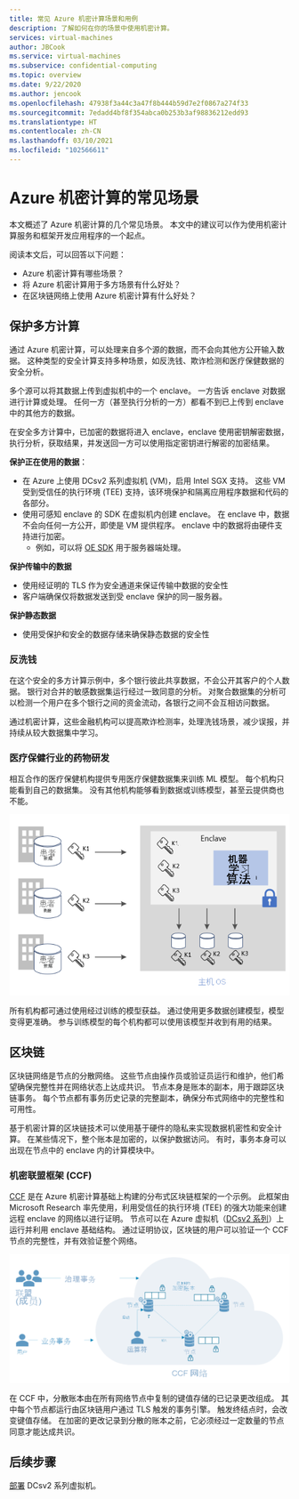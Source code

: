 ```yaml
---
title: 常见 Azure 机密计算场景和用例
description: 了解如何在你的场景中使用机密计算。
services: virtual-machines
author: JBCook
ms.service: virtual-machines
ms.subservice: confidential-computing
ms.topic: overview
ms.date: 9/22/2020
ms.author: jencook
ms.openlocfilehash: 47938f3a44c3a47f8b444b59d7e2f0867a274f33
ms.sourcegitcommit: 7edadd4bf8f354abca0b253b3af98836212edd93
ms.translationtype: HT
ms.contentlocale: zh-CN
ms.lasthandoff: 03/10/2021
ms.locfileid: "102566611"
---
```

# <a name="common-scenarios-for-azure-confidential-computing"></a>Azure 机密计算的常见场景

本文概述了 Azure 机密计算的几个常见场景。 本文中的建议可以作为使用机密计算服务和框架开发应用程序的一个起点。 

阅读本文后，可以回答以下问题：

- Azure 机密计算有哪些场景？
- 将 Azure 机密计算用于多方场景有什么好处？
- 在区块链网络上使用 Azure 机密计算有什么好处？


## <a name="secure-multi-party-computation"></a>保护多方计算
通过 Azure 机密计算，可以处理来自多个源的数据，而不会向其他方公开输入数据。 这种类型的安全计算支持多种场景，如反洗钱、欺诈检测和医疗保健数据的安全分析。

多个源可以将其数据上传到虚拟机中的一个 enclave。 一方告诉 enclave 对数据进行计算或处理。 任何一方（甚至执行分析的一方）都看不到已上传到 enclave 中的其他方的数据。 

在安全多方计算中，已加密的数据将进入 enclave，enclave 使用密钥解密数据，执行分析，获取结果，并发送回一方可以使用指定密钥进行解密的加密结果。 

**保护正在使用的数据**： 
- 在 Azure 上使用 DCsv2 系列虚拟机 (VM)，启用 Intel SGX 支持。 这些 VM 受到受信任的执行环境 (TEE) 支持，该环境保护和隔离应用程序数据和代码的各部分。
- 使用可感知 enclave 的 SDK 在虚拟机内创建 enclave。 在 enclave 中，数据不会向任何一方公开，即使是 VM 提供程序。 enclave 中的数据将由硬件支持进行加密。
    - 例如，可以将 [OE SDK](https://github.com/openenclave/openenclave) 用于服务器端处理。 

**保护传输中的数据** 
- 使用经证明的 TLS 作为安全通道来保证传输中数据的安全性
- 客户端确保仅将数据发送到受 enclave 保护的同一服务器。 

**保护静态数据**
- 使用受保护和安全的数据存储来确保静态数据的安全性 

### <a name="anti-money-laundering"></a>反洗钱
在这个安全的多方计算示例中，多个银行彼此共享数据，不会公开其客户的个人数据。 银行对合并的敏感数据集运行经过一致同意的分析。 对聚合数据集的分析可以检测一个用户在多个银行之间的资金流动，各银行之间不会互相访问数据。

通过机密计算，这些金融机构可以提高欺诈检测率，处理洗钱场景，减少误报，并持续从较大数据集中学习。 

### <a name="drug-development-in-healthcare"></a>医疗保健行业的药物研发
相互合作的医疗保健机构提供专用医疗保健数据集来训练 ML 模型。 每个机构只能看到自己的数据集。 没有其他机构能够看到数据或训练模型，甚至云提供商也不能。 

![患者健康状况分析](./media/use-cases-scenarios/patient-data.png)

所有机构都可通过使用经过训练的模型获益。 通过使用更多数据创建模型，模型变得更准确。 参与训练模型的每个机构都可以使用该模型并收到有用的结果。 

## <a name="blockchain"></a>区块链

区块链网络是节点的分散网络。 这些节点由操作员或验证员运行和维护，他们希望确保完整性并在网络状态上达成共识。 节点本身是账本的副本，用于跟踪区块链事务。 每个节点都有事务历史记录的完整副本，确保分布式网络中的完整性和可用性。

基于机密计算的区块链技术可以使用基于硬件的隐私来实现数据机密性和安全计算。 在某些情况下，整个账本是加密的，以保护数据访问。 有时，事务本身可以出现在节点中的 enclave 内的计算模块中。

### <a name="confidential-consortium-framework-ccf"></a>机密联盟框架 (CCF)
[CCF](https://www.microsoft.com/research/project/confidential-consortium-framework/) 是在 Azure 机密计算基础上构建的分布式区块链框架的一个示例。 此框架由 Microsoft Research 率先使用，利用受信任的执行环境 (TEE) 的强大功能来创建远程 enclave 的网络以进行证明。 节点可以在 Azure 虚拟机（[DCsv2 系列](confidential-computing-enclaves.md)）上运行并利用 enclave 基础结构。 通过证明协议，区块链的用户可以验证一个 CCF 节点的完整性，并有效验证整个网络。 

![节点的网络](./media/use-cases-scenarios/ccf.png)

在 CCF 中，分散账本由在所有网络节点中复制的键值存储的已记录更改组成。 其中每个节点都运行由区块链用户通过 TLS 触发的事务引擎。 触发终结点时，会改变键值存储。 在加密的更改记录到分散的账本之前，它必须经过一定数量的节点同意才能达成共识。 

## <a name="next-steps"></a>后续步骤
[部署](quick-create-marketplace.md) DCsv2 系列虚拟机。


